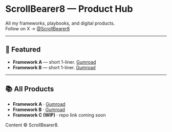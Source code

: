 # ScrollBearer8 — Product Hub

All my frameworks, playbooks, and digital products.  
Follow on X → [@ScrollBearer8](https://x.com/ScrollBearer8)

---

## 🚀 Featured
- **Framework A** — short 1-liner. [Gumroad](https://scrollbearer8.gumroad.com/l/rjmics)
- **Framework B** — short 1-liner. [Gumroad](https://scrollbearer8.gumroad.com/l/hbvima)

---

## 📚 All Products
- **Framework A** · [Gumroad](https://scrollbearer8.gumroad.com/l/rjmics)
- **Framework B** · [Gumroad](https://scrollbearer8.gumroad.com/l/hbvima)
- **Framework C (WIP)** · repo link coming soon



Content © ScrollBearer8.
